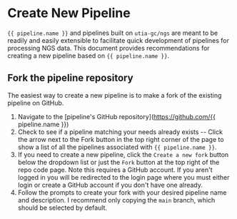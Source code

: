 # Create New Pipeline

`{{ pipeline.name }}` and pipelines built on `utia-gc/ngs` are meant to be readily and easily extensible to facilitate quick development of pipelines for processing NGS data.
This document provides recommendations for creating a new pipeline based on `{{ pipeline.name }}`.

## Fork the pipeline repository

The easiest way to create a new pipeline is to make a fork of the existing pipeline on GitHub.

1. Navigate to the [pipeline's GitHub repository](https://github.com/{{ pipeline.name }})
2. Check to see if a pipeline matching your needs already exists -- Click the arrow next to the Fork button in the top right corner of the page to show a list of all the pipelines associated with `{{ pipeline.name }}`.
3. If you need to create a new pipeline, click the `Create a new fork` button below the dropdown list or just the `Fork` button at the top right of the repo code page.
    Note this requires a GitHub account.
    If you aren't logged in you will be redirected to the login page where you must either login or create a GitHub account if you don't have one already.
4. Follow the prompts to create your fork with your desired pipeline name and description.
    I recommend only copying the `main` branch, which should be selected by default.
